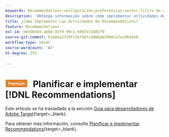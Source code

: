 ```yaml
---
keywords: Recommendations;configuración;preferencias;sector;filtro de criterios incompatibles;grupo de hosts predeterminado;URL de base en miniatura;token de api de recomendaciones
description: 'Obtenga información sobre cómo implementar actividades de Recommendations en Adobe Target. '
title: ¿Cómo Implemento Las Actividades De Recommendations?
feature: Recommendations
exl-id: b6edb504-a8b6-4379-99c1-6907e71601f9
source-git-commit: b1e8ea2370fc15f4bfcd960ab2960cafe2db92b8
workflow-type: tm+mt
source-wordcount: '67'
ht-degree: 25%

---
```


# ![PREMIUM](/help/main/assets/premium.png) Planificar e implementar [!DNL Recommendations]

Este artículo se ha trasladado a la sección [Guía para desarrolladores de Adobe Target](https://developer-stage.adobe.com/target/){target=_blank}.

Para obtener más información, consulte [Planificar e implementar Recommendations](https://developer-stage.adobe.com/target/implement/recommendations/){target=_blank}.
